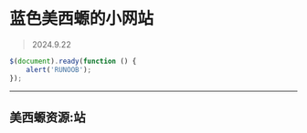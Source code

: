 # 蓝色美西螈的小网站

> 2024.9.22

```javascript
$(document).ready(function () {
    alert('RUNOOB');
});
```

---

## 美西螈资源:站


